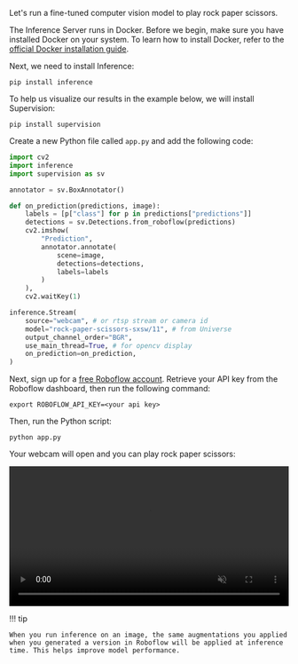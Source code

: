 Let's run a fine-tuned computer vision model to play rock paper scissors.

The Inference Server runs in Docker. Before we begin, make sure you have installed Docker on your system. To learn how to install Docker, refer to the [official Docker installation guide](https://docs.docker.com/get-docker/).

Next, we need to install Inference:

```
pip install inference
```

To help us visualize our results in the example below, we will install Supervision:

```
pip install supervision
```

Create a new Python file called `app.py` and add the following code:

```python
import cv2
import inference
import supervision as sv

annotator = sv.BoxAnnotator()

def on_prediction(predictions, image):
    labels = [p["class"] for p in predictions["predictions"]]
    detections = sv.Detections.from_roboflow(predictions)
    cv2.imshow(
        "Prediction",
        annotator.annotate(
            scene=image,
            detections=detections,
            labels=labels
        )
    ),
    cv2.waitKey(1)

inference.Stream(
    source="webcam", # or rtsp stream or camera id
    model="rock-paper-scissors-sxsw/11", # from Universe
    output_channel_order="BGR",
    use_main_thread=True, # for opencv display
    on_prediction=on_prediction,
)
```

Next, sign up for a [free Roboflow account](https://app.roboflow.com). Retrieve your API key from the Roboflow dashboard, then run the following command:

```
export ROBOFLOW_API_KEY=<your api key>
```

Then, run the Python script:

```
python app.py
```

Your webcam will open and you can play rock paper scissors:

<video width="100%" autoplay loop muted>
  <source src="https://media.roboflow.com/rock-paper-scissors.mp4" type="video/mp4">
</video>


!!! tip

    When you run inference on an image, the same augmentations you applied when you generated a version in Roboflow will be applied at inference time. This helps improve model performance.